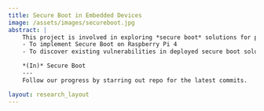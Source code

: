 ```yaml
---
title: Secure Boot in Embedded Devices
image: /assets/images/secureboot.jpg
abstract: |
    This project is involved in exploring *secure boot* solutions for popular embedded systems. This project has two main initiatives,
    - To implement Secure Boot on Raspberry Pi 4
    - To discover existing vulnerabilities in deployed secure boot solutions

    *(In)* Secure Boot
    ---
    Follow our progress by starring out repo for the latest commits.

layout: research_layout
---
```

